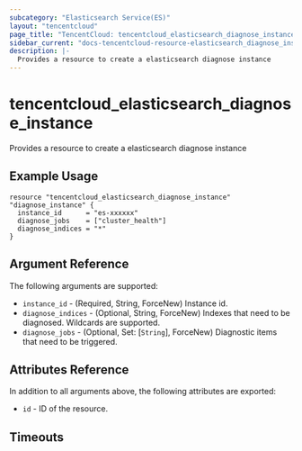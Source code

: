 ```yaml
---
subcategory: "Elasticsearch Service(ES)"
layout: "tencentcloud"
page_title: "TencentCloud: tencentcloud_elasticsearch_diagnose_instance"
sidebar_current: "docs-tencentcloud-resource-elasticsearch_diagnose_instance"
description: |-
  Provides a resource to create a elasticsearch diagnose instance
---
```


# tencentcloud_elasticsearch_diagnose_instance

Provides a resource to create a elasticsearch diagnose instance

## Example Usage

```hcl
resource "tencentcloud_elasticsearch_diagnose_instance" "diagnose_instance" {
  instance_id      = "es-xxxxxx"
  diagnose_jobs    = ["cluster_health"]
  diagnose_indices = "*"
}
```

## Argument Reference

The following arguments are supported:

* `instance_id` - (Required, String, ForceNew) Instance id.
* `diagnose_indices` - (Optional, String, ForceNew) Indexes that need to be diagnosed. Wildcards are supported.
* `diagnose_jobs` - (Optional, Set: [`String`], ForceNew) Diagnostic items that need to be triggered.

## Attributes Reference

In addition to all arguments above, the following attributes are exported:

* `id` - ID of the resource.



## Timeouts

<no value>


